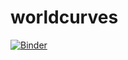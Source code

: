 # worldcurves
[![Binder](https://mybinder.org/badge_logo.svg)](https://mybinder.org/v2/gh/covid19iflp/worldcurves/master?filepath=notebooks%2FBajar%20Datos.ipynb)
